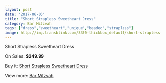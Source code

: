 ```yaml
---
layout: post
date: '2017-06-06'
title: "Short Strapless Sweetheart Dress"
category: Bar Mitzvah
tags: ["dress","sweetheart","unique","beaded","strapless"]
image: http://img.transblink.com/3370-thickbox_default/short-strapless-sweetheart-dress.jpg
---
```

Short Strapless Sweetheart Dress

On Sales: **$249.99**
<a href="https://www.transblink.com/en/bar-mitzvah/1064-short-strapless-sweetheart-dress.html"><amp-img layout="responsive" width="600" height="600" src="//img.transblink.com/3370-thickbox_default/short-strapless-sweetheart-dress.jpg" alt="Short Strapless Sweetheart Dress 0" /></a>
<a href="https://www.transblink.com/en/bar-mitzvah/1064-short-strapless-sweetheart-dress.html"><amp-img layout="responsive" width="600" height="600" src="//img.transblink.com/3374-thickbox_default/short-strapless-sweetheart-dress.jpg" alt="Short Strapless Sweetheart Dress 1" /></a>
<a href="https://www.transblink.com/en/bar-mitzvah/1064-short-strapless-sweetheart-dress.html"><amp-img layout="responsive" width="600" height="600" src="//img.transblink.com/3373-thickbox_default/short-strapless-sweetheart-dress.jpg" alt="Short Strapless Sweetheart Dress 2" /></a>
<a href="https://www.transblink.com/en/bar-mitzvah/1064-short-strapless-sweetheart-dress.html"><amp-img layout="responsive" width="600" height="600" src="//img.transblink.com/3372-thickbox_default/short-strapless-sweetheart-dress.jpg" alt="Short Strapless Sweetheart Dress 3" /></a>
<a href="https://www.transblink.com/en/bar-mitzvah/1064-short-strapless-sweetheart-dress.html"><amp-img layout="responsive" width="600" height="600" src="//img.transblink.com/3371-thickbox_default/short-strapless-sweetheart-dress.jpg" alt="Short Strapless Sweetheart Dress 4" /></a>

Buy it: [Short Strapless Sweetheart Dress](https://www.transblink.com/en/bar-mitzvah/1064-short-strapless-sweetheart-dress.html "Short Strapless Sweetheart Dress")

View more: [Bar Mitzvah](https://www.transblink.com/en/2-bar-mitzvah "Bar Mitzvah")